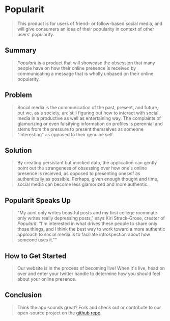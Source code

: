# Popularit #
  > This product is for users of friend- or follow-based social media, and will give consumers an idea of their popularity in context of other users' popularity.

## Summary ##
  > *Popularit* is a product that will showcase the obsession that many people have on how their online presence is received by communicating a message that is wholly unbased on their online popularity.

## Problem ##
  > Social media is the communication of the past, present, and future, but we, as a society, are still figuring out how to interact with social media in a productive as well as entertaining way. The complaints of glamorizing or even falsifying information on profiles is perennial and stems from the pressure to present themselves as someone "interesting" as opposed to their genuine self.

## Solution ##
  > By creating persistant but mocked data, the application can gently point out the strangeness of obsessing over how one's online presence is recieved, as opposed to presenting oneself as authentically as possible. Perhaps, given enough thought and time, social media can become less glamorized and more authentic.

## Popularit Speaks Up ##
  > "My aunt only writes boastful posts and my first college roommate only writes really depressing posts," says Kiri Strack-Grose, creater of *Popularit*. "I'm interested in what drives these people to share only those things, and I think the best way to work toward a more authentic approach to social media is to faciliate introspection about how someone uses it.""

## How to Get Started ##
  > Our website is in the process of becoming live! When it's live, head on over and enter your twitter handle to determine how you should feel about your online presence.

## Conclusion ##
  > Think the app sounds great? Fork and check out or contribute to our open-source project on the [github repo](https://github.com/kstrack-grose/popular.it).
